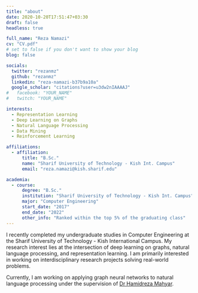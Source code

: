 ```yaml
---
title: "about"
date: 2020-10-20T17:51:47+03:30
draft: false
headless: true

full_name: "Reza Namazi"
cv: "CV.pdf"
# set to false if you don't want to show your blog
blog: false

socials:
  twitter: "rezanmz"
  github: "rezanmz"
  linkedin: "reza-namazi-b37b9a10a"
  google_scholar: "citations?user=u3dw2nIAAAAJ"
#   facebook: "YOUR_NAME"
#   twitch: "YOUR_NAME"

interests:
  - Representation Learning
  - Deep Learning on Graphs
  - Natural Language Processing
  - Data Mining
  - Reinforcement Learning

affiliations:
  - affiliation:
      title: "B.Sc."
      name: "Sharif University of Technology - Kish Int. Campus"
      email: "reza.namazi@kish.sharif.edu"

academia:
  - course:
      degree: "B.Sc."
      institution: "Sharif University of Technology - Kish Int. Campus"
      major: "Computer Engineering"
      start_date: "2017"
      end_date: "2022"
      other_info: "Ranked within the top 5% of the graduating class"
---
```


I recently completed my undergraduate studies in Computer Engineering at the Sharif University of Technology - Kish International Campus. My research interest lies at the intersection of deep learning on graphs, natural language processing, and representation learning. I am primarily interested in working on interdisciplinary research projects solving real-world problems.

Currently, I am working on applying graph neural networks to natural language processing under the supervision of [Dr Hamidreza Mahyar][1].

[1]: https://mahyarh.com/
